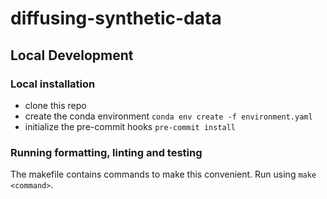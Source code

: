 # diffusing-synthetic-data


## Local Development

### Local installation

- clone this repo
- create the conda environment `conda env create -f environment.yaml`
- initialize the pre-commit hooks `pre-commit install`


### Running formatting, linting and testing
The makefile contains commands to make this convenient. Run using `make <command>`.